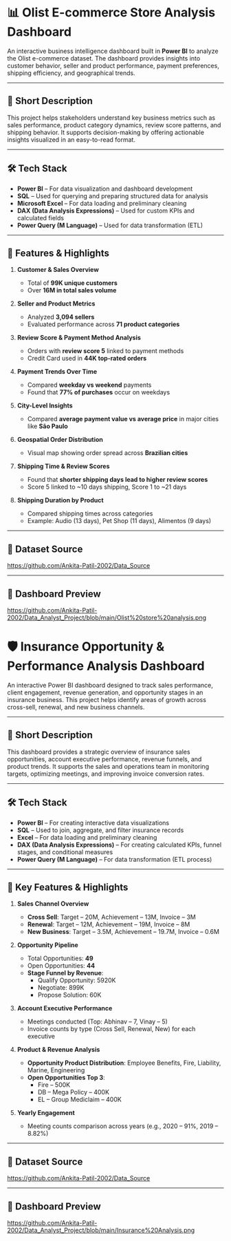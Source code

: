 # 📊 Olist E-commerce Store Analysis Dashboard

An interactive business intelligence dashboard built in **Power BI** to analyze the Olist e-commerce dataset. The dashboard provides insights into customer behavior, seller and product performance, payment preferences, shipping efficiency, and geographical trends.

---

## 📝 Short Description

This project helps stakeholders understand key business metrics such as sales performance, product category dynamics, review score patterns, and shipping behavior. It supports decision-making by offering actionable insights visualized in an easy-to-read format.

---

## 🛠️ Tech Stack

- **Power BI** – For data visualization and dashboard development  
- **SQL** – Used for querying and preparing structured data for analysis  
- **Microsoft Excel** – For data loading and preliminary cleaning  
- **DAX (Data Analysis Expressions)** – Used for custom KPIs and calculated fields  
- **Power Query (M Language)** – Used for data transformation (ETL)

---

## 🌟 Features & Highlights

1. **Customer & Sales Overview**
   - Total of **99K unique customers**
   - Over **16M in total sales volume**

2. **Seller and Product Metrics**
   - Analyzed **3,094 sellers**
   - Evaluated performance across **71 product categories**

3. **Review Score & Payment Method Analysis**
   - Orders with **review score 5** linked to payment methods
   - Credit Card used in **44K top-rated orders**

4. **Payment Trends Over Time**
   - Compared **weekday vs weekend** payments
   - Found that **77% of purchases** occur on weekdays

5. **City-Level Insights**
   - Compared **average payment value vs average price** in major cities like **São Paulo**

6. **Geospatial Order Distribution**
   - Visual map showing order spread across **Brazilian cities**

7. **Shipping Time & Review Scores**
   - Found that **shorter shipping days lead to higher review scores**
   - Score 5 linked to ~10 days shipping, Score 1 to ~21 days

8. **Shipping Duration by Product**
   - Compared shipping times across categories
   - Example: Audio (13 days), Pet Shop (11 days), Alimentos (9 days)

---

## 📁 Dataset Source
https://github.com/Ankita-Patil-2002/Data_Source

---

## 📸 Dashboard Preview
https://github.com/Ankita-Patil-2002/Data_Analyst_Project/blob/main/Olist%20store%20analysis.png








# 🛡️ Insurance Opportunity & Performance Analysis Dashboard

An interactive Power BI dashboard designed to track sales performance, client engagement, revenue generation, and opportunity stages in an insurance business. This project helps identify areas of growth across cross-sell, renewal, and new business channels.

---

## 📝 Short Description

This dashboard provides a strategic overview of insurance sales opportunities, account executive performance, revenue funnels, and product trends. It supports the sales and operations team in monitoring targets, optimizing meetings, and improving invoice conversion rates.

---

## 🛠️ Tech Stack

- **Power BI** – For creating interactive data visualizations  
- **SQL** – Used to join, aggregate, and filter insurance records  
- **Excel** –  For data loading and preliminary cleaning  
- **DAX (Data Analysis Expressions)** – For creating calculated KPIs, funnel stages, and conditional measures  
- **Power Query (M Language)** – For data transformation (ETL process)

---

## 🌟 Key Features & Highlights

1. **Sales Channel Overview**
   - **Cross Sell**: Target – 20M, Achievement – 13M, Invoice – 3M  
   - **Renewal**: Target – 12M, Achievement – 19M, Invoice – 8M  
   - **New Business**: Target – 3.5M, Achievement – 19.7M, Invoice – 0.6M

2. **Opportunity Pipeline**
   - Total Opportunities: **49**
   - Open Opportunities: **44**
   - **Stage Funnel by Revenue**:
     - Qualify Opportunity: 5920K
     - Negotiate: 899K
     - Propose Solution: 60K

3. **Account Executive Performance**
   - Meetings conducted (Top: Abhinav – 7, Vinay – 5)  
   - Invoice counts by type (Cross Sell, Renewal, New) for each executive

4. **Product & Revenue Analysis**
   - **Opportunity Product Distribution**: Employee Benefits, Fire, Liability, Marine, Engineering  
   - **Open Opportunities Top 3**:
     - Fire – 500K
     - DB – Mega Policy – 400K
     - EL – Group Mediclaim – 400K

5. **Yearly Engagement**
   - Meeting counts comparison across years (e.g., 2020 – 91%, 2019 – 8.82%)

---

## 📁 Dataset Source
https://github.com/Ankita-Patil-2002/Data_Source

---

## 📸 Dashboard Preview
https://github.com/Ankita-Patil-2002/Data_Analyst_Project/blob/main/Insurance%20Analysis.png








